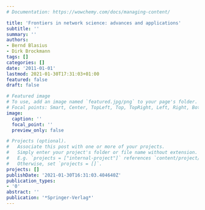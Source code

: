 ```yaml
---
# Documentation: https://wowchemy.com/docs/managing-content/

title: 'Frontiers in network science: advances and applications'
subtitle: ''
summary: ''
authors:
- Bernd Blasius
- Dirk Brockmann
tags: []
categories: []
date: '2011-01-01'
lastmod: 2021-01-30T17:31:03+01:00
featured: false
draft: false

# Featured image
# To use, add an image named `featured.jpg/png` to your page's folder.
# Focal points: Smart, Center, TopLeft, Top, TopRight, Left, Right, BottomLeft, Bottom, BottomRight.
image:
  caption: ''
  focal_point: ''
  preview_only: false

# Projects (optional).
#   Associate this post with one or more of your projects.
#   Simply enter your project's folder or file name without extension.
#   E.g. `projects = ["internal-project"]` references `content/project/deep-learning/index.md`.
#   Otherwise, set `projects = []`.
projects: []
publishDate: '2021-01-30T16:31:03.404640Z'
publication_types:
- '0'
abstract: ''
publication: '*Springer-Verlag*'
---
```

